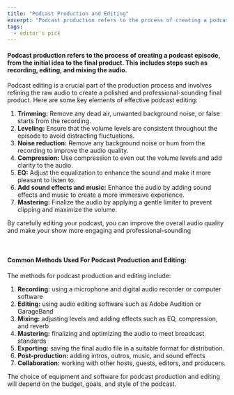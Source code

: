 ```yaml
---
title: "Podcast Production and Editing"
excerpt: "Podcast production refers to the process of creating a podcast episode, from the initial idea to the final product. This includes steps such as recording, editing and mixing the audio."
tags:
  - editor's pick
---
```


#### Podcast production refers to the process of creating a podcast episode, from the initial idea to the final product. This includes steps such as recording, editing, and mixing the audio.

<p class="text-md"> Podcast editing is a crucial part of the production process and involves refining the raw audio to create a polished and professional-sounding final product. Here are some key elements of effective podcast editing:</p>

1. **Trimming:** Remove any dead air, unwanted background noise, or false starts from the recording.
1. **Leveling:** Ensure that the volume levels are consistent throughout the episode to avoid distracting fluctuations.
1. **Noise reduction:** Remove any background noise or hum from the recording to improve the audio quality.
1. **Compression:** Use compression to even out the volume levels and add clarity to the audio.
1. **EQ:** Adjust the equalization to enhance the sound and make it more pleasant to listen to.
1. **Add sound effects and music:** Enhance the audio by adding sound effects and music to create a more immersive experience.
1. **Mastering:** Finalize the audio by applying a gentle limiter to prevent clipping and maximize the volume.

<p class="text-md">
By carefully editing your podcast, you can improve the overall audio quality and make your show more engaging and professional-sounding
</p>

<br>

#### Common Methods Used For Podcast Production and Editing:

<p class="text-md">The methods for podcast production and editing include:
</p>

1. **Recording:** using a microphone and digital audio recorder or computer software
1. **Editing:** using audio editing software such as Adobe Audition or GarageBand
1. **Mixing:** adjusting levels and adding effects such as EQ, compression, and reverb
1. **Mastering:** finalizing and optimizing the audio to meet broadcast standards
1. **Exporting:** saving the final audio file in a suitable format for distribution.
1. **Post-production:** adding intros, outros, music, and sound effects
1. **Collaboration:** working with other hosts, guests, editors, and producers.

<p class="text-md">The choice of equipment and software for podcast production and editing will depend on the budget, goals, and style of the podcast.
</p>

